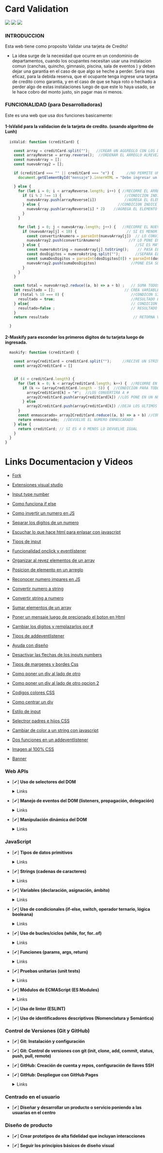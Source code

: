 # Card Validation
![](https://raw.githubusercontent.com/AnaMariaValdesChile/DEV007-card-validation/main/1.png) 
![](https://raw.githubusercontent.com/AnaMariaValdesChile/DEV007-card-validation/main/2.png) 
![](https://raw.githubusercontent.com/AnaMariaValdesChile/DEV007-card-validation/main/3.png) 

### INTRODUCCION

Esta web tiene como proposito Validar una tarjeta de Credito!

- La idea surge de la necesidad que ocurre en un condominio de departamentos, cuando los ocupantes necesitan usar una instalacion comun (canchas, quincho, gimnasio, piscina, sala de eventos ) y deben dejar una garantia en el caso de que algo se heche a perder. Seria mas eficaz, para la debida reserva, que el ocupante tenga ingrese una tarjeta de credito como garantia, y en el caso de que se haya roto o hechado a perder algo de estas instalaciones luego de que este lo haya usado, se le hace cobro del monto justo, sin pagar mas ni menos.

### FUNCIONALIDAD (para Desarrolladoras)

Este es una web que usa dos funciones basicamente:

#### 1-IsValid para la validacion de la tarjeta de credito. (usando algoritmo de Lunh)

```javascript
  isValid: function (creditCard) {

    const array = creditCard.split("");   //CREAR UN AGGREGLO CON LOS DIGITOS INGRESADOS
    const arrayReverse = array.reverse();  //ORDENAR EL ARREGLO ALREVEZ
    const nuevoArray = [];
    const nuevoArray2 = [];

    if (creditCard === "" || creditCard === "e") {      //NO PERMITE UN STRING VACIO O LETRA "e"
      document.getElementById("mensaje").innerHTML = "Debe ingresar un numero de tarjeta valido".fontcolor('blue')  //MENSAJE DE ERROR

    } else {
      for (let i = 0; i < arrayReverse.length; i++) { //RECORRE EL ARREGLO
        if (i % 2 !== 1) {                             //CONDICION INDICE  PAR
          nuevoArray.push(arrayReverse[i])             //AGREGA EL ELEMENTO
        } else {                                    //CONDICION INDICE IMPAR
          nuevoArray.push(arrayReverse[i] * 2)    //AGREGA EL ELEMENTO MULTIPLICADO POR DOS
        }
      }

      for (let j = 0; j < nuevoArray.length; j++) {   //RECORRE EL NUEVO ARREGLO
        if (nuevoArray[j] < 10) {                       // SI ES MENOR QUE DIEZ
          const convertirAnumero = parseInt(nuevoArray[j])  // LO CONVIERTE A NUMERO
          nuevoArray2.push(convertirAnumero)             //Y LO PONE EN OTRO ARREGLO
        } else {                                            //SI ES MAYOR A 10 (DE 2 DIGITOS)
          const numeroAstring = nuevoArray[j].toString();    // PASA EL NUMERO A UNA CADENA DE STRING
          const dosDigitos = numeroAstring.split("");       //SEPARA EL STRING EN UN ARREGLO
          const sumaDosDigitos = parseInt(dosDigitos[0]) + parseInt(dosDigitos[1]);  //SUMA LOS DOS ELEMENTOS COMO NUMEROS
          nuevoArray2.push(sumaDosDigitos)                //PONE ESA SUMA EN EL NUEVO ARREGLO
        }
      }
    }

    const total = nuevoArray2.reduce((a, b) => a + b) ;   // SUMA TODOS LOS DIGITOS
    let resultado = [];                                // CREA VARIABLE RESULTADO
    if (total % 10 === 0) {                               //CONDICON SI ES DIVISIBLE POR 10
      resultado = true;                                   //RESULTADO ES IGUAL A VERDADERO
    } else{                                               // CONDICION SI NO ES DIVISIBLE PO 10
      resultado=false ;                                   // RESULTADO FALSO
    }
    return resultado                                       // RETORNA VARIABLE CON RESULTADO

  }
```

#### 2-Maskify para esconder los primeros digitos de tu tarjeta luego de ingresada.

```javascript
  maskify: function (creditCard) {

    const arrayCreditCard = creditCard.split("");     //RECIVE UN STRING Y LO CONVIERTE A ARRAY
    const array2CreditCard = []


    if (4 < creditCard.length) {
      for (let k = 0; k < arrayCreditCard.length; k++) {  //RECORRE EN ARREGLO
        if (k <= (arrayCreditCard.length - 5)) {  //CONDICION PARA TODOS LOS NUMERO DEJANDO 4 SIN ACCIONAR
          arrayCreditCard[k] = "#";  //LOS CONVERTIRA A #
          array2CreditCard.push(arrayCreditCard[k]) //LOS PONE EN UN NUEVO ARRAY
        } else
          array2CreditCard.push(arrayCreditCard[k]) //DEJA LOS ULTIMOS 4 SIN MODIFICAR Y LOS PONE EN EL ARRAY
      }
      const enmascarado= array2CreditCard.reduce((a, b) => a + b) //CONCATENA LOS DIGITOS DEL ARRAY
      return enmascarado;  //DEVUELVE EL NUMERO ENMASCARADO
    } else {
      return creditCard; // SI ES 4 O MENOS LO DEVUELVE IGUAL
    }
  }
}
```

# Links Documentacion y Videos

- [Fork](https://desarrolloweb.com/articulos/fork-git)

- [Extensiones visual studio](https://www.youtube.com/watch?v=Y2WlJJ3Jjlk&ab_channel=EDteam)

- [Input type number](https://www.coderbox.net/blog/permitir-solo-numeros-en-un-campo-de-texto-con-javascript/)

- [Como funciona if else](https://developer.mozilla.org/es/docs/Web/JavaScript/Reference/Statements/if...else)

- [Como invertir un numero en JS](https://devxdev.net/invertir-numero-javascript/)

- [Separar los digitos de un numero](https://www.youtube.com/watch?v=TZvyd45ORJQ&ab_channel=JohnOrtizOrdo%C3%B1ez)

- [Escuchar lo que hace html para enlasar con javascript](https://developer.mozilla.org/es/docs/Web/API/EventTarget/addEventListener)

- [Tipos de input](https://www.youtube.com/watch?v=u1JRC24rUfk&ab_channel=KikoPalomares)

- [Funcionalidad onclick y eventlistener](https://www.freecodecamp.org/espanol/news/boton-html-onclick-tutorial-de-evento-de-clic-en-javascript/)

- [Organizar al revez elementos de un array](https://developer.mozilla.org/es/docs/Web/JavaScript/Reference/Global_Objects/Array/reverse)

- [Posicion de elemento en un arreglo](<https://www.freecodecamp.org/espanol/news/el-manual-de-arreglos-en-javascript/#:~:text=El%}20m%C3%A9todo%20de%20arreglo%20indexOf,m%C3%A9todo%20indexOf()%20regresa%20%2D1%20.>)

- [Reconocer numero impares en JS](https://www.forosdelweb.com/f13/reconocer-numeros-impares-javascript-763675/)

- [Convertir numero a string](https://developer.mozilla.org/en-US/docs/Web/JavaScript/Reference/Global_Objects/Object/toString)

- [Convertir string a numero](<https://keepcoding.io/blog/como-convertir-un-string-en-numero-en-javascript/#:~:text=Convertir%20string%20a%20n%C3%BAmero%20JavaScript%20con%20parseInt(),-Por%20otra%20parte&text=Esta%20instrucci%C3%B3n%20convierte%20directamente%20un,entero%20m%C3%A1s%20cercano%20al%20decimal.>)

- [Sumar elementos de un array](https://es.stackoverflow.com/questions/248429/sumar-elementos-de-un-array-en-javascript)

- [Poner un mensaje luego de precionado el boton en Html](https://www.youtube.com/watch?v=CdOO-Z4SgYY&ab_channel=ProfesorDiegoNogueira)

- [Cambiar los digitos y remplazarlos por # ](https://gist.github.com/ahmadalibaloch/ec97aaebf12853b018239aa05f40dea9)

- [Tipos de addeventlistener](http://www.mywonderland.es/curso_js/addevent/index.html)

- [Ayuda con diseño](https://dribbble.com/)

- [Desactivar las flechas de los inputs numbers](https://www.diariodeunprogramador.net/desactivar-las-flechas-de-los-inputs-numbers/)

- [Tipos de margenes y bordes Css](https://www.lawebera.es/xhtml-css/margen-relleno-bordes-de-capas-con-css-html.php#:~:text=En%20el%20c%C3%B3digo%20CSS%2C%20el,se%20le%20determina%20el%20margen.)

- [Como poner un div al lado de otro](https://donestandares.wordpress.com/2008/01/23/colocar-un-div-junto-de-otro-seguimos-con-los-cursos/)

- [Como poner un div al lado de otro opcion 2](https://uniwebsidad.com/libros/css-avanzado/capitulo-3/selector-de-hijos)

- [Codigos colores CSS](https://htmlcolorcodes.com/es/)

- [Como centrar un div](https://rafaelneto.dev/blog/como-centrar-div/)

- [Estilo de input](https://www.arsys.es/blog/campos-input-texto-css)

- [Selectror padres e hijos CSS](https://uniwebsidad.com/libros/css-avanzado/capitulo-3/selector-de-hijos)

- [Cambiar de color a un string con javascript](https://developer.mozilla.org/es/docs/Web/JavaScript/Reference/Global_Objects/String/fontcolor)

- [Dos funciones en un addeventlistener](https://lenguajejs.com/javascript/eventos/addeventlistener/)

- [Imagen al 100% CSS](https://www.freecodecamp.org/espanol/news/tutorial-de-imagenes-responsivas-en-css-como-hacer-que-las-imagenes-sean-responsivas-con-css/#:~:text=Para%20hacer%20que%20una%20imagen,las%20absolutas%2C%20como%20los%20p%C3%ADxeles.)

- [Banner](https://www.youtube.com/watch?v=TpsTGGsyREQ&ab_channel=J%26GProyectosWeb)

### Web APIs

- [✔] **Uso de selectores del DOM**

    <details><summary>Links</summary><p>

  - [Manipulación del DOM](https://curriculum.laboratoria.la/es/topics/browser/02-dom/03-1-dom-methods-selection)
  - [Introducción al DOM - MDN](https://developer.mozilla.org/es/docs/Web/API/Document_Object_Model/Introduction)
  - [Localizando elementos DOM usando selectores - MDN](https://developer.mozilla.org/es/docs/Web/API/Document_object_model/Locating_DOM_elements_using_selectors)
  </p></details>

- [✔] **Manejo de eventos del DOM (listeners, propagación, delegación)**

    <details><summary>Links</summary><p>

  - [Introducción a eventos - MDN](https://developer.mozilla.org/es/docs/Learn/JavaScript/Building_blocks/Events)
  - [EventTarget.addEventListener() - MDN](https://developer.mozilla.org/es/docs/Web/API/EventTarget/addEventListener)
  - [EventTarget.removeEventListener() - MDN](https://developer.mozilla.org/es/docs/Web/API/EventTarget/removeEventListener)
  - [El objeto Event](https://developer.mozilla.org/es/docs/Web/API/Event)
  </p></details>

- [✔] **Manipulación dinámica del DOM**

    <details><summary>Links</summary><p>

  - [Introducción al DOM](https://developer.mozilla.org/es/docs/Web/API/Document_Object_Model/Introduction)
  - [Node.appendChild() - MDN](https://developer.mozilla.org/es/docs/Web/API/Node/appendChild)
  - [Document.createElement() - MDN](https://developer.mozilla.org/es/docs/Web/API/Document/createElement)
  - [Document.createTextNode()](https://developer.mozilla.org/es/docs/Web/API/Document/createTextNode)
  - [Element.innerHTML - MDN](https://developer.mozilla.org/es/docs/Web/API/Element/innerHTML)
  - [Node.textContent - MDN](https://developer.mozilla.org/es/docs/Web/API/Node/textContent)
  </p></details>

### JavaScript

- [✔] **Tipos de datos primitivos**

    <details><summary>Links</summary><p>

  - [Valores primitivos - MDN](https://developer.mozilla.org/es/docs/Web/JavaScript/Data_structures#valores_primitivos)
  </p></details>

- [✔] **Strings (cadenas de caracteres)**

    <details><summary>Links</summary><p>

  - [Strings](https://curriculum.laboratoria.la/es/topics/javascript/06-strings)
  - [String — Cadena de caracteres - MDN](https://developer.mozilla.org/es/docs/Web/JavaScript/Reference/Global_Objects/String)
  </p></details>

- [✔] **Variables (declaración, asignación, ámbito)**

    <details><summary>Links</summary><p>

  - [Valores, tipos de datos y operadores](https://curriculum.laboratoria.la/es/topics/javascript/01-basics/01-values-variables-and-types)
  - [Variables](https://curriculum.laboratoria.la/es/topics/javascript/01-basics/02-variables)
  </p></details>

- [✔] **Uso de condicionales (if-else, switch, operador ternario, lógica booleana)**

    <details><summary>Links</summary><p>

  - [Estructuras condicionales y repetitivas](https://curriculum.laboratoria.la/es/topics/javascript/02-flow-control/01-conditionals-and-loops)
  - [Tomando decisiones en tu código — condicionales - MDN](https://developer.mozilla.org/es/docs/Learn/JavaScript/Building_blocks/conditionals)
  </p></details>

- [✔] **Uso de bucles/ciclos (while, for, for..of)**

    <details><summary>Links</summary><p>

  - [Bucles (Loops)](https://curriculum.laboratoria.la/es/topics/javascript/02-flow-control/02-loops)
  - [Bucles e iteración - MDN](https://developer.mozilla.org/es/docs/Web/JavaScript/Guide/Loops_and_iteration)
  </p></details>

- [✔] **Funciones (params, args, return)**

    <details><summary>Links</summary><p>

  - [Funciones (control de flujo)](https://curriculum.laboratoria.la/es/topics/javascript/02-flow-control/03-functions)
  - [Funciones clásicas](https://curriculum.laboratoria.la/es/topics/javascript/03-functions/01-classic)
  - [Arrow Functions](https://curriculum.laboratoria.la/es/topics/javascript/03-functions/02-arrow)
  - [Funciones — bloques de código reutilizables - MDN](https://developer.mozilla.org/es/docs/Learn/JavaScript/Building_blocks/Functions)
  </p></details>

- [✔] **Pruebas unitarias (unit tests)**

    <details><summary>Links</summary><p>

  - [Empezando con Jest - Documentación oficial](https://jestjs.io/docs/es-ES/getting-started)
  </p></details>

- [✔] **Módulos de ECMAScript (ES Modules)**

    <details><summary>Links</summary><p>

  - [import - MDN](https://developer.mozilla.org/es/docs/Web/JavaScript/Reference/Statements/import)
  - [export - MDN](https://developer.mozilla.org/es/docs/Web/JavaScript/Reference/Statements/export)
  </p></details>

- [✔] **Uso de linter (ESLINT)**

- [✔] **Uso de identificadores descriptivos (Nomenclatura y Semántica)**

### Control de Versiones (Git y GitHub)

- [✔] **Git: Instalación y configuración**

- [✔] **Git: Control de versiones con git (init, clone, add, commit, status, push, pull, remote)**

- [✔] **GitHub: Creación de cuenta y repos, configuración de llaves SSH**

- [✔] **GitHub: Despliegue con GitHub Pages**

    <details><summary>Links</summary><p>

  - [Sitio oficial de GitHub Pages](https://pages.github.com/)
  </p></details>

### Centrado en el usuario

- [✔] **Diseñar y desarrollar un producto o servicio poniendo a las usuarias en el centro**

### Diseño de producto

- [✔] **Crear prototipos de alta fidelidad que incluyan interacciones**

- [✔] **Seguir los principios básicos de diseño visual**
